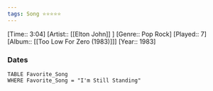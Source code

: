 ```yaml
---
tags: Song ⭐⭐⭐⭐⭐ 
---
```

[Time:: 3:04]
[Artist:: [[Elton John]] ]
[Genre:: Pop Rock]
[Played:: 7]
[Album:: [[Too Low For Zero (1983)]]]
[Year:: 1983]
### Dates
````dataview
TABLE Favorite_Song
WHERE Favorite_Song = "I'm Still Standing"
````